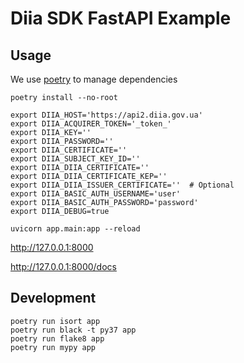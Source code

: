 # Diia SDK FastAPI Example

## Usage

We use [poetry](https://github.com/sdispater/poetry) to manage dependencies

```shell
poetry install --no-root

export DIIA_HOST='https://api2.diia.gov.ua'
export DIIA_ACQUIRER_TOKEN='_token_'
export DIIA_KEY=''
export DIIA_PASSWORD=''
export DIIA_CERTIFICATE=''
export DIIA_SUBJECT_KEY_ID=''
export DIIA_DIIA_CERTIFICATE=''
export DIIA_DIIA_CERTIFICATE_KEP=''
export DIIA_DIIA_ISSUER_CERTIFICATE=''  # Optional
export DIIA_BASIC_AUTH_USERNAME='user'
export DIIA_BASIC_AUTH_PASSWORD='password'
export DIIA_DEBUG=true

uvicorn app.main:app --reload
```

http://127.0.0.1:8000

http://127.0.0.1:8000/docs


## Development
```shell
poetry run isort app
poetry run black -t py37 app
poetry run flake8 app
poetry run mypy app
```
